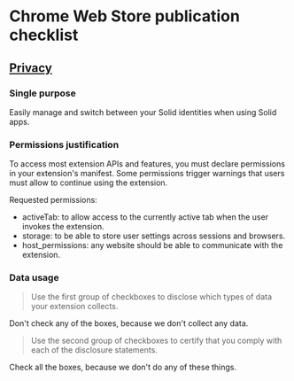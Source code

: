 # Chrome Web Store publication checklist

## [Privacy](https://developer.chrome.com/docs/webstore/cws-dashboard-privacy)

### Single purpose

Easily manage and switch between your Solid identities when using Solid apps.

### Permissions justification

To access most extension APIs and features, you must declare permissions in your extension's manifest.
Some permissions trigger warnings that users must allow to continue using the extension.

Requested permissions:

- activeTab: to allow access to the currently active tab when the user invokes the extension.
- storage: to be able to store user settings across sessions and browsers.
- host_permissions: any website should be able to communicate with the extension.

### Data usage

> Use the first group of checkboxes to disclose which types of data your extension collects.

Don't check any of the boxes, because we don't collect any data.

> Use the second group of checkboxes to certify that you comply with each of the disclosure statements.

Check all the boxes, because we don't do any of these things.
